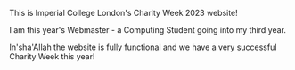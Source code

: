 This is Imperial College London's Charity Week 2023 website!

I am this year's Webmaster - a Computing Student going into my third year.

In'sha'Allah the website is fully functional and we have a very successful Charity Week this year!
